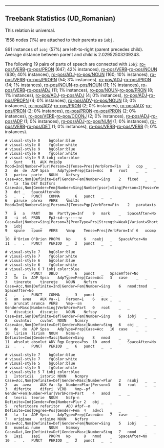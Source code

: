 

--------------------------------------------------------------------------------

## Treebank Statistics (UD_Romanian)

This relation is universal.

1558 nodes (1%) are attached to their parents as `iobj`.

891 instances of `iobj` (57%) are left-to-right (parent precedes child).
Average distance between parent and child is 2.02952503209243.

The following 19 pairs of parts of speech are connected with `iobj`: [ro-pos/VERB]()-[ro-pos/PRON]() (647; 42% instances), [ro-pos/VERB]()-[ro-pos/NOUN]() (630; 40% instances), [ro-pos/ADJ]()-[ro-pos/NOUN]() (160; 10% instances), [ro-pos/VERB]()-[ro-pos/PROPN]() (54; 3% instances), [ro-pos/ADJ]()-[ro-pos/PRON]() (14; 1% instances), [ro-pos/NOUN]()-[ro-pos/NOUN]() (11; 1% instances), [ro-pos/VERB]()-[ro-pos/ADJ]() (11; 1% instances), [ro-pos/NOUN]()-[ro-pos/PRON]() (8; 1% instances), [ro-pos/ADJ]()-[ro-pos/ADJ]() (4; 0% instances), [ro-pos/ADJ]()-[ro-pos/PROPN]() (4; 0% instances), [ro-pos/ADV]()-[ro-pos/NOUN]() (3; 0% instances), [ro-pos/ADV]()-[ro-pos/PRON]() (2; 0% instances), [ro-pos/AUX]()-[ro-pos/PRON]() (2; 0% instances), [ro-pos/PRON]()-[ro-pos/PRON]() (2; 0% instances), [ro-pos/VERB]()-[ro-pos/CCONJ]() (2; 0% instances), [ro-pos/ADJ]()-[ro-pos/ADP]() (1; 0% instances), [ro-pos/ADJ]()-[ro-pos/NUM]() (1; 0% instances), [ro-pos/VERB]()-[ro-pos/DET]() (1; 0% instances), [ro-pos/VERB]()-[ro-pos/VERB]() (1; 0% instances).


~~~ conllu
# visual-style 8	bgColor:blue
# visual-style 8	fgColor:white
# visual-style 9	bgColor:blue
# visual-style 9	fgColor:white
# visual-style 9 8 iobj	color:blue
1	Sunt	fi	AUX	Vmip3p	Mood=Ind|Number=Plur|Person=3|Tense=Pres|VerbForm=Fin	2	cop	_	_
2	de	de	ADP	Spsa	AdpType=Prep|Case=Acc	0	root	_	_
3	partea	parte	NOUN	Ncfsry	Case=Acc,Nom|Definite=Def|Gender=Fem|Number=Sing	2	fixed	_	_
4	ta	tău	DET	Ds2fsrs	Case=Acc,Nom|Gender=Fem|Number=Sing|Number[psor]=Sing|Person=2|Poss=Yes|PronType=Prs	3	det	_	SpaceAfter=No
5	,	,	PUNCT	COMMA	_	6	punct	_	_
6	păruse	părea	VERB	Vmil3s	Mood=Ind|Number=Sing|Person=3|Tense=Pqp|VerbForm=Fin	2	parataxis	_	_
7	a	a	PART	Qn	PartType=Inf	9	mark	_	SpaceAfter=No
8	-i	el	PRON	Pp3-sd--y-----w	Case=Dat|Number=Sing|Person=3|PronType=Prs|Strength=Weak|Variant=Short	9	iobj	_	_
9	spune	spune	VERB	Vmnp	Tense=Pres|VerbForm=Inf	6	xcomp	_	_
10	O'Brien	O'Brien	PROPN	Np	_	6	nsubj	_	SpaceAfter=No
11	.	.	PUNCT	PERIOD	_	2	punct	_	_

~~~


~~~ conllu
# visual-style 7	bgColor:blue
# visual-style 7	fgColor:white
# visual-style 6	bgColor:blue
# visual-style 6	fgColor:white
# visual-style 6 7 iobj	color:blue
1	„	„	PUNCT	DBLQ	_	6	punct	_	SpaceAfter=No
2	În	în	ADP	Spsa	AdpType=Prep|Case=Acc	3	case	_	_
3	tinerețe	tinerețe	NOUN	Ncfsrn	Case=Acc,Nom|Definite=Ind|Gender=Fem|Number=Sing	6	nmod:tmod	_	SpaceAfter=No
4	,	,	PUNCT	COMMA	_	3	punct	_	_
5	am	avea	AUX	Va--1	Person=1	6	aux	_	_
6	aruncat	arunca	VERB	Vmp--sm	Gender=Masc|Number=Sing|VerbForm=Part	0	root	_	_
7	discuției	discuție	NOUN	Ncfsoy	Case=Dat,Gen|Definite=Def|Gender=Fem|Number=Sing	6	iobj	_	_
8	cuvântul	cuvânt	NOUN	Ncmsry	Case=Acc,Nom|Definite=Def|Gender=Masc|Number=Sing	6	obj	_	_
9	de	de	ADP	Spsa	AdpType=Prep|Case=Acc	10	case	_	_
10	lirism	lirism	NOUN	Ncms-n	Definite=Ind|Gender=Masc|Number=Sing	8	nmod	_	_
11	absolut	absolut	ADV	Rgp	Degree=Pos	10	amod	_	SpaceAfter=No
12	.	.	PUNCT	PERIOD	_	6	punct	_	_

~~~


~~~ conllu
# visual-style 7	bgColor:blue
# visual-style 7	fgColor:white
# visual-style 5	bgColor:blue
# visual-style 5	fgColor:white
# visual-style 5 7 iobj	color:blue
1	Istoricii	istoric	NOUN	Ncmpry	Case=Acc,Nom|Definite=Def|Gender=Masc|Number=Plur	2	nsubj	_	_
2	au	avea	AUX	Va--3p	Number=Plur|Person=3	0	root	_	_
3	diferite	diferi	VERB	Vmp--pf	Gender=Fem|Number=Plur|VerbForm=Part	4	amod	_	_
4	teorii	teorie	NOUN	Ncfp-n	Definite=Ind|Gender=Fem|Number=Plur	2	obj	_	_
5	referitoare	referitor	ADJ	Afpf--n	Definite=Ind|Degree=Pos|Gender=Fem	4	advcl	_	_
6	la	la	ADP	Spsa	AdpType=Prep|Case=Acc	7	case	_	_
7	originea	origine	NOUN	Ncfsry	Case=Acc,Nom|Definite=Def|Gender=Fem|Number=Sing	5	iobj	_	_
8	numelui	nume	NOUN	Ncmsoy	Case=Dat,Gen|Definite=Def|Gender=Masc|Number=Sing	7	nmod	_	_
9	Iași	Iași	PROPN	Np	_	8	nmod	_	SpaceAfter=No
10	.	.	PUNCT	PERIOD	_	2	punct	_	_

~~~


